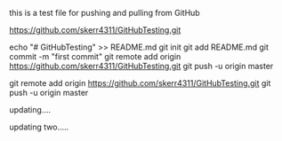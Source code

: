 this is a test file for pushing and pulling from GitHub

https://github.com/skerr4311/GitHubTesting.git

echo "# GitHubTesting" >> README.md
git init
git add README.md
git commit -m "first commit"
git remote add origin https://github.com/skerr4311/GitHubTesting.git
git push -u origin master

git remote add origin https://github.com/skerr4311/GitHubTesting.git
git push -u origin master

updating....

updating two.....

